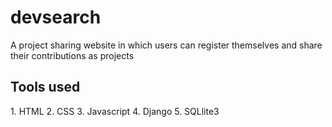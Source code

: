 # devsearch
A project sharing website in which users can register themselves and share their contributions as projects
<br>

<h2>
  Tools used
</h2>
1. HTML
2. CSS 
3. Javascript
4. Django
5. SQLlite3


